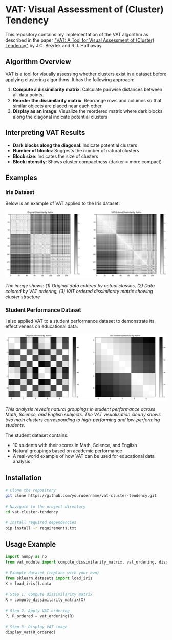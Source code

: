 # VAT: Visual Assessment of (Cluster) Tendency

This repository contains my implementation of the VAT algorithm as described in the paper ["VAT: A Tool for Visual Assessment of (Cluster) Tendency"](https://www.researchgate.net/publication/3950332_VAT_A_tool_for_visual_assessment_of_cluster_tendency) by J.C. Bezdek and R.J. Hathaway.

## Algorithm Overview

VAT is a tool for visually assessing whether clusters exist in a dataset before applying clustering algorithms. It has the following approach:

1. **Compute a dissimilarity matrix**: Calculate pairwise distances between all data points.
2. **Reorder the dissimilarity matrix**: Rearrange rows and columns so that similar objects are placed near each other.
3. **Display as an image**: Visualize the reordered matrix where dark blocks along the diagonal indicate potential clusters

## Interpreting VAT Results

- **Dark blocks along the diagonal**: Indicate potential clusters
- **Number of blocks**: Suggests the number of natural clusters
- **Block size**: Indicates the size of clusters
- **Block intensity**: Shows cluster compactness (darker = more compact)

## Examples

### Iris Dataset

Below is an example of VAT applied to the Iris dataset:

![VAT Example](results/vat_iris_example.png)

*The image shows: (1) Original data colored by actual classes, (2) Data colored by VAT ordering, (3) VAT ordered dissimilarity matrix showing cluster structure*

### Student Performance Dataset

I also applied VAT to a student performance dataset to demonstrate its effectiveness on educational data:

![Student Performance VAT](results/students_score.png)

*This analysis reveals natural groupings in student performance across Math, Science, and English subjects. The VAT visualization clearly shows two main clusters corresponding to high-performing and low-performing students.*

The student dataset contains:
- 10 students with their scores in Math, Science, and English
- Natural groupings based on academic performance
- A real-world example of how VAT can be used for educational data analysis

## Installation

```bash
# Clone the repository
git clone https://github.com/yourusername/vat-cluster-tendency.git

# Navigate to the project directory
cd vat-cluster-tendency

# Install required dependencies
pip install -r requirements.txt
```

## Usage Example

```python
import numpy as np
from vat_module import compute_dissimilarity_matrix, vat_ordering, display_vat

# Example dataset (replace with your own)
from sklearn.datasets import load_iris
X = load_iris().data

# Step 1: Compute dissimilarity matrix
R = compute_dissimilarity_matrix(X)

# Step 2: Apply VAT ordering
P, R_ordered = vat_ordering(R)

# Step 3: Display VAT image
display_vat(R_ordered)
```
